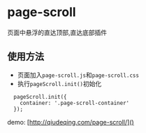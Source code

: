 # page-scroll
页面中悬浮的直达顶部,直达底部插件

## 使用方法

- 页面加入`page-scroll.js`和`page-scroll.css`
- 执行`pageScroll.init()`初始化

```
  pageScroll.init({
    container: '.page-scroll-container'
  });
```


demo: [http://qiudeqing.com/page-scroll/]()
